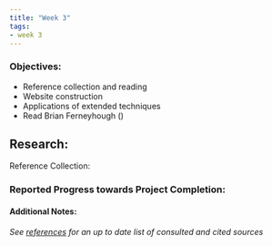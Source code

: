 ```yaml
---
title: "Week 3"
tags:
- week 3
---
```


### Objectives: 
- Reference collection and reading
- Website construction
- Applications of extended techniques
- Read Brian Ferneyhough ()


## Research:
Reference Collection:



### Reported Progress towards Project Completion:


#### Additional Notes:

*See [references](references.md) for an up to date list of consulted and cited sources*

